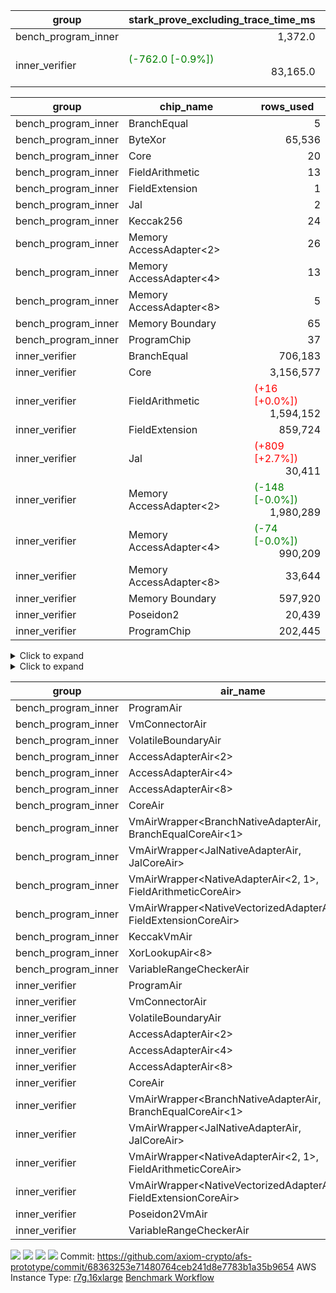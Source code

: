 | group | stark_prove_excluding_trace_time_ms | total_cells | total_cells_used | total_proof_time_ms | trace_gen_time_ms | verify_program_compile_ms |
| --- | --- | --- | --- | --- | --- | --- |
| bench_program_inner | <div style='text-align: right'>1,372.0</div>  | <div style='text-align: right'>1,915,152</div>  | <div style='text-align: right'>145,208</div>  | <div style='text-align: right'>1,391.0</div>  | <div style='text-align: right'>19.0</div>  |  |
| inner_verifier | <span style="color: green">(-762.0 [-0.9%])</span> <div style='text-align: right'>83,165.0</div>  | <div style='text-align: right'>706,805,784</div>  | <span style="color: red">(+5,980 [+0.0%])</span> <div style='text-align: right'>322,720,040</div>  | <span style="color: green">(-844.0 [-0.9%])</span> <div style='text-align: right'>95,913.0</div>  | <span style="color: green">(-82.0 [-0.6%])</span> <div style='text-align: right'>12,748.0</div>  | <span style="color: green">(-2,943.0 [-6.5%])</span> <div style='text-align: right'>42,574.0</div>  |

| group | chip_name | rows_used |
| --- | --- | --- |
| bench_program_inner | BranchEqual | <div style='text-align: right'>5</div>  |
| bench_program_inner | ByteXor | <div style='text-align: right'>65,536</div>  |
| bench_program_inner | Core | <div style='text-align: right'>20</div>  |
| bench_program_inner | FieldArithmetic | <div style='text-align: right'>13</div>  |
| bench_program_inner | FieldExtension | <div style='text-align: right'>1</div>  |
| bench_program_inner | Jal | <div style='text-align: right'>2</div>  |
| bench_program_inner | Keccak256 | <div style='text-align: right'>24</div>  |
| bench_program_inner | Memory AccessAdapter<2> | <div style='text-align: right'>26</div>  |
| bench_program_inner | Memory AccessAdapter<4> | <div style='text-align: right'>13</div>  |
| bench_program_inner | Memory AccessAdapter<8> | <div style='text-align: right'>5</div>  |
| bench_program_inner | Memory Boundary | <div style='text-align: right'>65</div>  |
| bench_program_inner | ProgramChip | <div style='text-align: right'>37</div>  |
| inner_verifier | BranchEqual | <div style='text-align: right'>706,183</div>  |
| inner_verifier | Core | <div style='text-align: right'>3,156,577</div>  |
| inner_verifier | FieldArithmetic | <span style="color: red">(+16 [+0.0%])</span> <div style='text-align: right'>1,594,152</div>  |
| inner_verifier | FieldExtension | <div style='text-align: right'>859,724</div>  |
| inner_verifier | Jal | <span style="color: red">(+809 [+2.7%])</span> <div style='text-align: right'>30,411</div>  |
| inner_verifier | Memory AccessAdapter<2> | <span style="color: green">(-148 [-0.0%])</span> <div style='text-align: right'>1,980,289</div>  |
| inner_verifier | Memory AccessAdapter<4> | <span style="color: green">(-74 [-0.0%])</span> <div style='text-align: right'>990,209</div>  |
| inner_verifier | Memory AccessAdapter<8> | <div style='text-align: right'>33,644</div>  |
| inner_verifier | Memory Boundary | <div style='text-align: right'>597,920</div>  |
| inner_verifier | Poseidon2 | <div style='text-align: right'>20,439</div>  |
| inner_verifier | ProgramChip | <div style='text-align: right'>202,445</div>  |

<details>
<summary>Click to expand</summary>

| group | dsl_ir | opcode | frequency |
| --- | --- | --- | --- |
| bench_program_inner |  | JAL | <div style='text-align: right'>1</div>  |
| bench_program_inner |  | STOREW | <div style='text-align: right'>2</div>  |
| bench_program_inner | AddE | FE4ADD | <div style='text-align: right'>1</div>  |
| bench_program_inner | AddF | ADD | <div style='text-align: right'>1</div>  |
| bench_program_inner | AddVI | ADD | <div style='text-align: right'>6</div>  |
| bench_program_inner | Alloc | ADD | <div style='text-align: right'>2</div>  |
| bench_program_inner | Alloc | LOADW | <div style='text-align: right'>2</div>  |
| bench_program_inner | Alloc | MUL | <div style='text-align: right'>2</div>  |
| bench_program_inner | For | ADD | <div style='text-align: right'>2</div>  |
| bench_program_inner | For | BNE | <div style='text-align: right'>3</div>  |
| bench_program_inner | For | JAL | <div style='text-align: right'>1</div>  |
| bench_program_inner | For | STOREW | <div style='text-align: right'>1</div>  |
| bench_program_inner | IfEqI | BNE | <div style='text-align: right'>2</div>  |
| bench_program_inner | ImmE | STOREW | <div style='text-align: right'>8</div>  |
| bench_program_inner | ImmF | STOREW | <div style='text-align: right'>2</div>  |
| bench_program_inner | ImmV | STOREW | <div style='text-align: right'>3</div>  |
| bench_program_inner | Keccak256 | KECCAK256 | <div style='text-align: right'>1</div>  |
| bench_program_inner | StoreV | STOREW2 | <div style='text-align: right'>2</div>  |
| inner_verifier |  | JAL | <div style='text-align: right'>1</div>  |
| inner_verifier |  | STOREW | <div style='text-align: right'>2</div>  |
| inner_verifier | AddE | FE4ADD | <div style='text-align: right'>228,023</div>  |
| inner_verifier | AddEFFI | LOADW | <div style='text-align: right'>132</div>  |
| inner_verifier | AddEFFI | STOREW | <div style='text-align: right'>396</div>  |
| inner_verifier | AddEFI | ADD | <div style='text-align: right'>224</div>  |
| inner_verifier | AddEI | ADD | <div style='text-align: right'>67,484</div>  |
| inner_verifier | AddFI | ADD | <span style="color: red">(+16 [+0.1%])</span> <div style='text-align: right'>13,643</div>  |
| inner_verifier | AddV | ADD | <div style='text-align: right'>6,239</div>  |
| inner_verifier | AddVI | ADD | <div style='text-align: right'>278,594</div>  |
| inner_verifier | Alloc | ADD | <div style='text-align: right'>24,510</div>  |
| inner_verifier | Alloc | LOADW | <div style='text-align: right'>24,510</div>  |
| inner_verifier | Alloc | MUL | <div style='text-align: right'>14,809</div>  |
| inner_verifier | AssertEqE | BNE | <div style='text-align: right'>140</div>  |
| inner_verifier | AssertEqEI | BNE | <div style='text-align: right'>4</div>  |
| inner_verifier | AssertEqF | BNE | <div style='text-align: right'>4,054</div>  |
| inner_verifier | AssertEqV | BNE | <div style='text-align: right'>1,204</div>  |
| inner_verifier | AssertEqVI | BNE | <div style='text-align: right'>171</div>  |
| inner_verifier | CycleTrackerEnd | CT_END | <div style='text-align: right'>107,107</div>  |
| inner_verifier | CycleTrackerStart | CT_START | <div style='text-align: right'>107,107</div>  |
| inner_verifier | DivE | BBE4DIV | <div style='text-align: right'>198,961</div>  |
| inner_verifier | DivEIN | BBE4DIV | <div style='text-align: right'>36</div>  |
| inner_verifier | DivEIN | STOREW | <div style='text-align: right'>144</div>  |
| inner_verifier | DivFIN | DIV | <div style='text-align: right'>86</div>  |
| inner_verifier | For | ADD | <div style='text-align: right'>540,643</div>  |
| inner_verifier | For | BNE | <div style='text-align: right'>560,394</div>  |
| inner_verifier | For | JAL | <div style='text-align: right'>19,751</div>  |
| inner_verifier | For | LOADW | <div style='text-align: right'>1,029</div>  |
| inner_verifier | For | STOREW | <div style='text-align: right'>18,722</div>  |
| inner_verifier | HintBitsF | HINT_BITS | <div style='text-align: right'>22</div>  |
| inner_verifier | HintInputVec | HINT_INPUT | <div style='text-align: right'>9,701</div>  |
| inner_verifier | IfEq | BNE | <div style='text-align: right'>7,587</div>  |
| inner_verifier | IfEqI | BNE | <div style='text-align: right'>124,657</div>  |
| inner_verifier | IfEqI | JAL | <span style="color: red">(+809 [+8.2%])</span> <div style='text-align: right'>10,639</div>  |
| inner_verifier | IfNe | BEQ | <div style='text-align: right'>6,893</div>  |
| inner_verifier | IfNe | JAL | <div style='text-align: right'>20</div>  |
| inner_verifier | IfNeI | BEQ | <div style='text-align: right'>1,079</div>  |
| inner_verifier | ImmE | STOREW | <div style='text-align: right'>12,508</div>  |
| inner_verifier | ImmF | STOREW | <div style='text-align: right'>15,873</div>  |
| inner_verifier | ImmV | STOREW | <div style='text-align: right'>22,303</div>  |
| inner_verifier | LoadE | LOADW | <div style='text-align: right'>42,232</div>  |
| inner_verifier | LoadE | LOADW2 | <div style='text-align: right'>818,552</div>  |
| inner_verifier | LoadF | LOADW | <div style='text-align: right'>11,473</div>  |
| inner_verifier | LoadF | LOADW2 | <div style='text-align: right'>305,859</div>  |
| inner_verifier | LoadV | LOADW | <div style='text-align: right'>11,843</div>  |
| inner_verifier | LoadV | LOADW2 | <div style='text-align: right'>70,929</div>  |
| inner_verifier | MulE | BBE4MUL | <div style='text-align: right'>416,127</div>  |
| inner_verifier | MulEF | MUL | <div style='text-align: right'>1,716</div>  |
| inner_verifier | MulEFI | MUL | <div style='text-align: right'>1,424</div>  |
| inner_verifier | MulEI | BBE4MUL | <div style='text-align: right'>2,720</div>  |
| inner_verifier | MulEI | STOREW | <div style='text-align: right'>10,880</div>  |
| inner_verifier | MulF | MUL | <div style='text-align: right'>24,377</div>  |
| inner_verifier | MulFI | MUL | <div style='text-align: right'>14</div>  |
| inner_verifier | MulV | MUL | <div style='text-align: right'>682</div>  |
| inner_verifier | MulVI | MUL | <div style='text-align: right'>8,441</div>  |
| inner_verifier | NegE | MUL | <div style='text-align: right'>204</div>  |
| inner_verifier | Poseidon2CompressBabyBear | COMP_POS2 | <div style='text-align: right'>7,287</div>  |
| inner_verifier | Poseidon2PermuteBabyBear | PERM_POS2 | <div style='text-align: right'>13,152</div>  |
| inner_verifier | StoreE | STOREW | <div style='text-align: right'>11,268</div>  |
| inner_verifier | StoreE | STOREW2 | <div style='text-align: right'>12,500</div>  |
| inner_verifier | StoreF | STOREW | <div style='text-align: right'>13,388</div>  |
| inner_verifier | StoreF | STOREW2 | <div style='text-align: right'>103,958</div>  |
| inner_verifier | StoreHintWord | ADD | <div style='text-align: right'>195,323</div>  |
| inner_verifier | StoreHintWord | SHINTW | <div style='text-align: right'>205,706</div>  |
| inner_verifier | StoreV | STOREW | <div style='text-align: right'>1,424</div>  |
| inner_verifier | StoreV | STOREW2 | <div style='text-align: right'>25,463</div>  |
| inner_verifier | SubE | FE4SUB | <div style='text-align: right'>13,857</div>  |
| inner_verifier | SubEF | LOADW | <div style='text-align: right'>1,191,546</div>  |
| inner_verifier | SubEF | SUB | <div style='text-align: right'>397,182</div>  |
| inner_verifier | SubEFI | ADD | <div style='text-align: right'>1,256</div>  |
| inner_verifier | SubEI | ADD | <div style='text-align: right'>288</div>  |
| inner_verifier | SubV | SUB | <div style='text-align: right'>15,386</div>  |
| inner_verifier | SubVI | SUB | <div style='text-align: right'>1,270</div>  |
| inner_verifier | SubVIN | SUB | <div style='text-align: right'>357</div>  |

</details>

<details>
<summary>Click to expand</summary>

| group | air_name | dsl_ir | opcode | cells_used |
| --- | --- | --- | --- | --- |
| bench_program_inner | <JalNativeAdapterAir,JalCoreAir> |  | JAL | <div style='text-align: right'>10</div>  |
| bench_program_inner | Boundary |  | JAL | <div style='text-align: right'>11</div>  |
| bench_program_inner | Boundary |  | STOREW | <div style='text-align: right'>22</div>  |
| bench_program_inner | CoreAir |  | STOREW | <div style='text-align: right'>110</div>  |
| bench_program_inner | <NativeVectorizedAdapterAir<4>,FieldExtensionCoreAir> | AddE | FE4ADD | <div style='text-align: right'>40</div>  |
| bench_program_inner | AccessAdapter<2> | AddE | FE4ADD | <div style='text-align: right'>66</div>  |
| bench_program_inner | AccessAdapter<4> | AddE | FE4ADD | <div style='text-align: right'>39</div>  |
| bench_program_inner | Boundary | AddE | FE4ADD | <div style='text-align: right'>44</div>  |
| bench_program_inner | <NativeAdapterAir<2, 1>,FieldArithmeticCoreAir> | AddF | ADD | <div style='text-align: right'>30</div>  |
| bench_program_inner | Boundary | AddF | ADD | <div style='text-align: right'>11</div>  |
| bench_program_inner | <NativeAdapterAir<2, 1>,FieldArithmeticCoreAir> | AddVI | ADD | <div style='text-align: right'>180</div>  |
| bench_program_inner | Boundary | AddVI | ADD | <div style='text-align: right'>22</div>  |
| bench_program_inner | <NativeAdapterAir<2, 1>,FieldArithmeticCoreAir> | Alloc | ADD | <div style='text-align: right'>60</div>  |
| bench_program_inner | Boundary | Alloc | LOADW | <div style='text-align: right'>22</div>  |
| bench_program_inner | CoreAir | Alloc | LOADW | <div style='text-align: right'>110</div>  |
| bench_program_inner | <NativeAdapterAir<2, 1>,FieldArithmeticCoreAir> | Alloc | MUL | <div style='text-align: right'>60</div>  |
| bench_program_inner | <NativeAdapterAir<2, 1>,FieldArithmeticCoreAir> | For | ADD | <div style='text-align: right'>60</div>  |
| bench_program_inner | <BranchNativeAdapterAir,BranchEqualCoreAir<1>> | For | BNE | <div style='text-align: right'>69</div>  |
| bench_program_inner | <JalNativeAdapterAir,JalCoreAir> | For | JAL | <div style='text-align: right'>10</div>  |
| bench_program_inner | Boundary | For | STOREW | <div style='text-align: right'>11</div>  |
| bench_program_inner | CoreAir | For | STOREW | <div style='text-align: right'>55</div>  |
| bench_program_inner | <BranchNativeAdapterAir,BranchEqualCoreAir<1>> | IfEqI | BNE | <div style='text-align: right'>46</div>  |
| bench_program_inner | Boundary | ImmE | STOREW | <div style='text-align: right'>88</div>  |
| bench_program_inner | CoreAir | ImmE | STOREW | <div style='text-align: right'>440</div>  |
| bench_program_inner | Boundary | ImmF | STOREW | <div style='text-align: right'>22</div>  |
| bench_program_inner | CoreAir | ImmF | STOREW | <div style='text-align: right'>110</div>  |
| bench_program_inner | Boundary | ImmV | STOREW | <div style='text-align: right'>22</div>  |
| bench_program_inner | CoreAir | ImmV | STOREW | <div style='text-align: right'>165</div>  |
| bench_program_inner | AccessAdapter<2> | Keccak256 | KECCAK256 | <div style='text-align: right'>220</div>  |
| bench_program_inner | AccessAdapter<4> | Keccak256 | KECCAK256 | <div style='text-align: right'>130</div>  |
| bench_program_inner | AccessAdapter<8> | Keccak256 | KECCAK256 | <div style='text-align: right'>85</div>  |
| bench_program_inner | Boundary | Keccak256 | KECCAK256 | <div style='text-align: right'>418</div>  |
| bench_program_inner | KeccakVmAir | Keccak256 | KECCAK256 | <div style='text-align: right'>76,752</div>  |
| bench_program_inner | Boundary | StoreV | STOREW2 | <div style='text-align: right'>22</div>  |
| bench_program_inner | CoreAir | StoreV | STOREW2 | <div style='text-align: right'>110</div>  |
| inner_verifier | <JalNativeAdapterAir,JalCoreAir> |  | JAL | <div style='text-align: right'>10</div>  |
| inner_verifier | Boundary |  | JAL | <div style='text-align: right'>11</div>  |
| inner_verifier | Boundary |  | STOREW | <div style='text-align: right'>22</div>  |
| inner_verifier | CoreAir |  | STOREW | <div style='text-align: right'>110</div>  |
| inner_verifier | <NativeVectorizedAdapterAir<4>,FieldExtensionCoreAir> | AddE | FE4ADD | <div style='text-align: right'>9,120,920</div>  |
| inner_verifier | AccessAdapter<2> | AddE | FE4ADD | <span style="color: green">(-1,408 [-0.1%])</span> <div style='text-align: right'>1,110,318</div>  |
| inner_verifier | AccessAdapter<4> | AddE | FE4ADD | <span style="color: green">(-832 [-0.1%])</span> <div style='text-align: right'>656,097</div>  |
| inner_verifier | Boundary | AddE | FE4ADD | <span style="color: green">(-1,760 [-0.1%])</span> <div style='text-align: right'>1,197,152</div>  |
| inner_verifier | AccessAdapter<2> | AddEFFI | LOADW | <div style='text-align: right'>946</div>  |
| inner_verifier | AccessAdapter<4> | AddEFFI | LOADW | <div style='text-align: right'>1,118</div>  |
| inner_verifier | Boundary | AddEFFI | LOADW | <span style="color: red">(+22 [+9.1%])</span> <div style='text-align: right'>264</div>  |
| inner_verifier | CoreAir | AddEFFI | LOADW | <div style='text-align: right'>7,260</div>  |
| inner_verifier | AccessAdapter<2> | AddEFFI | STOREW | <div style='text-align: right'>946</div>  |
| inner_verifier | Boundary | AddEFFI | STOREW | <span style="color: red">(+66 [+9.1%])</span> <div style='text-align: right'>792</div>  |
| inner_verifier | CoreAir | AddEFFI | STOREW | <div style='text-align: right'>21,780</div>  |
| inner_verifier | <NativeAdapterAir<2, 1>,FieldArithmeticCoreAir> | AddEFI | ADD | <div style='text-align: right'>6,720</div>  |
| inner_verifier | AccessAdapter<2> | AddEFI | ADD | <span style="color: green">(-22 [-2.4%])</span> <div style='text-align: right'>880</div>  |
| inner_verifier | AccessAdapter<4> | AddEFI | ADD | <span style="color: green">(-13 [-2.4%])</span> <div style='text-align: right'>520</div>  |
| inner_verifier | Boundary | AddEFI | ADD | <div style='text-align: right'>1,232</div>  |
| inner_verifier | <NativeAdapterAir<2, 1>,FieldArithmeticCoreAir> | AddEI | ADD | <div style='text-align: right'>2,024,520</div>  |
| inner_verifier | AccessAdapter<2> | AddEI | ADD | <span style="color: red">(+528 [+0.1%])</span> <div style='text-align: right'>379,258</div>  |
| inner_verifier | AccessAdapter<4> | AddEI | ADD | <span style="color: red">(+312 [+0.1%])</span> <div style='text-align: right'>224,107</div>  |
| inner_verifier | Boundary | AddEI | ADD | <span style="color: red">(+836 [+0.1%])</span> <div style='text-align: right'>655,160</div>  |
| inner_verifier | <NativeAdapterAir<2, 1>,FieldArithmeticCoreAir> | AddFI | ADD | <span style="color: red">(+480 [+0.1%])</span> <div style='text-align: right'>409,290</div>  |
| inner_verifier | Boundary | AddFI | ADD | <div style='text-align: right'>264</div>  |
| inner_verifier | <NativeAdapterAir<2, 1>,FieldArithmeticCoreAir> | AddV | ADD | <div style='text-align: right'>187,170</div>  |
| inner_verifier | Boundary | AddV | ADD | <div style='text-align: right'>22</div>  |
| inner_verifier | <NativeAdapterAir<2, 1>,FieldArithmeticCoreAir> | AddVI | ADD | <div style='text-align: right'>8,357,820</div>  |
| inner_verifier | Boundary | AddVI | ADD | <span style="color: red">(+33 [+0.4%])</span> <div style='text-align: right'>8,668</div>  |
| inner_verifier | <NativeAdapterAir<2, 1>,FieldArithmeticCoreAir> | Alloc | ADD | <div style='text-align: right'>735,300</div>  |
| inner_verifier | Boundary | Alloc | LOADW | <span style="color: green">(-11 [-1.1%])</span> <div style='text-align: right'>946</div>  |
| inner_verifier | CoreAir | Alloc | LOADW | <div style='text-align: right'>1,348,050</div>  |
| inner_verifier | <NativeAdapterAir<2, 1>,FieldArithmeticCoreAir> | Alloc | MUL | <div style='text-align: right'>444,270</div>  |
| inner_verifier | AccessAdapter<2> | Alloc | MUL | <div style='text-align: right'>22</div>  |
| inner_verifier | AccessAdapter<4> | Alloc | MUL | <div style='text-align: right'>26</div>  |
| inner_verifier | <BranchNativeAdapterAir,BranchEqualCoreAir<1>> | AssertEqE | BNE | <div style='text-align: right'>3,220</div>  |
| inner_verifier | AccessAdapter<2> | AssertEqE | BNE | <div style='text-align: right'>770</div>  |
| inner_verifier | AccessAdapter<4> | AssertEqE | BNE | <div style='text-align: right'>455</div>  |
| inner_verifier | <BranchNativeAdapterAir,BranchEqualCoreAir<1>> | AssertEqEI | BNE | <div style='text-align: right'>92</div>  |
| inner_verifier | AccessAdapter<2> | AssertEqEI | BNE | <div style='text-align: right'>22</div>  |
| inner_verifier | AccessAdapter<4> | AssertEqEI | BNE | <div style='text-align: right'>13</div>  |
| inner_verifier | <BranchNativeAdapterAir,BranchEqualCoreAir<1>> | AssertEqF | BNE | <div style='text-align: right'>93,242</div>  |
| inner_verifier | <BranchNativeAdapterAir,BranchEqualCoreAir<1>> | AssertEqV | BNE | <div style='text-align: right'>27,692</div>  |
| inner_verifier | <BranchNativeAdapterAir,BranchEqualCoreAir<1>> | AssertEqVI | BNE | <div style='text-align: right'>3,933</div>  |
| inner_verifier | CoreAir | CycleTrackerEnd | CT_END | <div style='text-align: right'>5,890,885</div>  |
| inner_verifier | CoreAir | CycleTrackerStart | CT_START | <div style='text-align: right'>5,890,885</div>  |
| inner_verifier | <NativeVectorizedAdapterAir<4>,FieldExtensionCoreAir> | DivE | BBE4DIV | <div style='text-align: right'>7,958,440</div>  |
| inner_verifier | AccessAdapter<2> | DivE | BBE4DIV | <div style='text-align: right'>8,738,290</div>  |
| inner_verifier | AccessAdapter<4> | DivE | BBE4DIV | <div style='text-align: right'>5,163,535</div>  |
| inner_verifier | <NativeVectorizedAdapterAir<4>,FieldExtensionCoreAir> | DivEIN | BBE4DIV | <div style='text-align: right'>1,440</div>  |
| inner_verifier | AccessAdapter<2> | DivEIN | BBE4DIV | <div style='text-align: right'>1,540</div>  |
| inner_verifier | AccessAdapter<4> | DivEIN | BBE4DIV | <div style='text-align: right'>910</div>  |
| inner_verifier | Boundary | DivEIN | BBE4DIV | <span style="color: red">(+132 [+50.0%])</span> <div style='text-align: right'>396</div>  |
| inner_verifier | AccessAdapter<2> | DivEIN | STOREW | <div style='text-align: right'>517</div>  |
| inner_verifier | AccessAdapter<4> | DivEIN | STOREW | <div style='text-align: right'>143</div>  |
| inner_verifier | CoreAir | DivEIN | STOREW | <div style='text-align: right'>7,920</div>  |
| inner_verifier | <NativeAdapterAir<2, 1>,FieldArithmeticCoreAir> | DivFIN | DIV | <div style='text-align: right'>2,580</div>  |
| inner_verifier | <NativeAdapterAir<2, 1>,FieldArithmeticCoreAir> | For | ADD | <div style='text-align: right'>16,219,290</div>  |
| inner_verifier | <BranchNativeAdapterAir,BranchEqualCoreAir<1>> | For | BNE | <div style='text-align: right'>12,889,062</div>  |
| inner_verifier | <JalNativeAdapterAir,JalCoreAir> | For | JAL | <div style='text-align: right'>197,510</div>  |
| inner_verifier | AccessAdapter<2> | For | JAL | <div style='text-align: right'>473</div>  |
| inner_verifier | AccessAdapter<4> | For | JAL | <div style='text-align: right'>559</div>  |
| inner_verifier | Boundary | For | LOADW | <div style='text-align: right'>231</div>  |
| inner_verifier | CoreAir | For | LOADW | <div style='text-align: right'>56,595</div>  |
| inner_verifier | Boundary | For | STOREW | <span style="color: green">(-22 [-3.9%])</span> <div style='text-align: right'>539</div>  |
| inner_verifier | CoreAir | For | STOREW | <div style='text-align: right'>1,029,710</div>  |
| inner_verifier | CoreAir | HintBitsF | HINT_BITS | <div style='text-align: right'>1,210</div>  |
| inner_verifier | CoreAir | HintInputVec | HINT_INPUT | <div style='text-align: right'>533,555</div>  |
| inner_verifier | <BranchNativeAdapterAir,BranchEqualCoreAir<1>> | IfEq | BNE | <div style='text-align: right'>174,501</div>  |
| inner_verifier | <BranchNativeAdapterAir,BranchEqualCoreAir<1>> | IfEqI | BNE | <div style='text-align: right'>2,867,111</div>  |
| inner_verifier | <JalNativeAdapterAir,JalCoreAir> | IfEqI | JAL | <span style="color: red">(+8,090 [+8.2%])</span> <div style='text-align: right'>106,390</div>  |
| inner_verifier | <BranchNativeAdapterAir,BranchEqualCoreAir<1>> | IfNe | BEQ | <div style='text-align: right'>158,539</div>  |
| inner_verifier | <JalNativeAdapterAir,JalCoreAir> | IfNe | JAL | <div style='text-align: right'>200</div>  |
| inner_verifier | <BranchNativeAdapterAir,BranchEqualCoreAir<1>> | IfNeI | BEQ | <div style='text-align: right'>24,817</div>  |
| inner_verifier | AccessAdapter<2> | ImmE | STOREW | <span style="color: green">(-110 [-2.7%])</span> <div style='text-align: right'>4,004</div>  |
| inner_verifier | AccessAdapter<4> | ImmE | STOREW | <span style="color: green">(-65 [-2.7%])</span> <div style='text-align: right'>2,366</div>  |
| inner_verifier | Boundary | ImmE | STOREW | <span style="color: red">(+132 [+0.1%])</span> <div style='text-align: right'>124,300</div>  |
| inner_verifier | CoreAir | ImmE | STOREW | <div style='text-align: right'>687,940</div>  |
| inner_verifier | Boundary | ImmF | STOREW | <div style='text-align: right'>1,353</div>  |
| inner_verifier | CoreAir | ImmF | STOREW | <div style='text-align: right'>873,015</div>  |
| inner_verifier | Boundary | ImmV | STOREW | <span style="color: green">(-22 [-0.3%])</span> <div style='text-align: right'>8,701</div>  |
| inner_verifier | CoreAir | ImmV | STOREW | <div style='text-align: right'>1,226,665</div>  |
| inner_verifier | AccessAdapter<2> | LoadE | LOADW | <span style="color: red">(+308 [+0.5%])</span> <div style='text-align: right'>61,842</div>  |
| inner_verifier | AccessAdapter<4> | LoadE | LOADW | <span style="color: red">(+182 [+0.5%])</span> <div style='text-align: right'>36,543</div>  |
| inner_verifier | Boundary | LoadE | LOADW | <span style="color: red">(+352 [+0.1%])</span> <div style='text-align: right'>300,256</div>  |
| inner_verifier | CoreAir | LoadE | LOADW | <div style='text-align: right'>2,322,760</div>  |
| inner_verifier | AccessAdapter<2> | LoadE | LOADW2 | <div style='text-align: right'>24,090</div>  |
| inner_verifier | AccessAdapter<4> | LoadE | LOADW2 | <div style='text-align: right'>14,235</div>  |
| inner_verifier | Boundary | LoadE | LOADW2 | <div style='text-align: right'>44</div>  |
| inner_verifier | CoreAir | LoadE | LOADW2 | <div style='text-align: right'>45,020,360</div>  |
| inner_verifier | AccessAdapter<2> | LoadF | LOADW | <div style='text-align: right'>22,176</div>  |
| inner_verifier | AccessAdapter<4> | LoadF | LOADW | <div style='text-align: right'>13,104</div>  |
| inner_verifier | AccessAdapter<8> | LoadF | LOADW | <div style='text-align: right'>8,568</div>  |
| inner_verifier | Boundary | LoadF | LOADW | <div style='text-align: right'>286</div>  |
| inner_verifier | CoreAir | LoadF | LOADW | <div style='text-align: right'>631,015</div>  |
| inner_verifier | AccessAdapter<2> | LoadF | LOADW2 | <div style='text-align: right'>605</div>  |
| inner_verifier | AccessAdapter<4> | LoadF | LOADW2 | <div style='text-align: right'>364</div>  |
| inner_verifier | AccessAdapter<8> | LoadF | LOADW2 | <div style='text-align: right'>391</div>  |
| inner_verifier | Boundary | LoadF | LOADW2 | <div style='text-align: right'>297</div>  |
| inner_verifier | CoreAir | LoadF | LOADW2 | <div style='text-align: right'>16,822,245</div>  |
| inner_verifier | Boundary | LoadV | LOADW | <span style="color: red">(+22 [+0.3%])</span> <div style='text-align: right'>7,975</div>  |
| inner_verifier | CoreAir | LoadV | LOADW | <div style='text-align: right'>651,365</div>  |
| inner_verifier | Boundary | LoadV | LOADW2 | <div style='text-align: right'>935</div>  |
| inner_verifier | CoreAir | LoadV | LOADW2 | <div style='text-align: right'>3,901,095</div>  |
| inner_verifier | <NativeVectorizedAdapterAir<4>,FieldExtensionCoreAir> | MulE | BBE4MUL | <div style='text-align: right'>16,645,080</div>  |
| inner_verifier | AccessAdapter<2> | MulE | BBE4MUL | <div style='text-align: right'>498,498</div>  |
| inner_verifier | AccessAdapter<4> | MulE | BBE4MUL | <div style='text-align: right'>294,567</div>  |
| inner_verifier | Boundary | MulE | BBE4MUL | <span style="color: red">(+1,100 [+0.2%])</span> <div style='text-align: right'>702,548</div>  |
| inner_verifier | <NativeAdapterAir<2, 1>,FieldArithmeticCoreAir> | MulEF | MUL | <div style='text-align: right'>51,480</div>  |
| inner_verifier | AccessAdapter<2> | MulEF | MUL | <div style='text-align: right'>8,448</div>  |
| inner_verifier | AccessAdapter<4> | MulEF | MUL | <div style='text-align: right'>4,992</div>  |
| inner_verifier | Boundary | MulEF | MUL | <span style="color: red">(+176 [+33.3%])</span> <div style='text-align: right'>704</div>  |
| inner_verifier | <NativeAdapterAir<2, 1>,FieldArithmeticCoreAir> | MulEFI | MUL | <div style='text-align: right'>42,720</div>  |
| inner_verifier | AccessAdapter<2> | MulEFI | MUL | <div style='text-align: right'>1,892</div>  |
| inner_verifier | AccessAdapter<4> | MulEFI | MUL | <div style='text-align: right'>1,118</div>  |
| inner_verifier | Boundary | MulEFI | MUL | <div style='text-align: right'>13,816</div>  |
| inner_verifier | <NativeVectorizedAdapterAir<4>,FieldExtensionCoreAir> | MulEI | BBE4MUL | <div style='text-align: right'>108,800</div>  |
| inner_verifier | AccessAdapter<2> | MulEI | BBE4MUL | <span style="color: green">(-990 [-0.6%])</span> <div style='text-align: right'>162,866</div>  |
| inner_verifier | AccessAdapter<4> | MulEI | BBE4MUL | <span style="color: green">(-585 [-0.6%])</span> <div style='text-align: right'>96,239</div>  |
| inner_verifier | Boundary | MulEI | BBE4MUL | <span style="color: green">(-1,452 [-1.6%])</span> <div style='text-align: right'>87,296</div>  |
| inner_verifier | AccessAdapter<2> | MulEI | STOREW | <div style='text-align: right'>59,598</div>  |
| inner_verifier | AccessAdapter<4> | MulEI | STOREW | <div style='text-align: right'>35,087</div>  |
| inner_verifier | Boundary | MulEI | STOREW | <div style='text-align: right'>33</div>  |
| inner_verifier | CoreAir | MulEI | STOREW | <div style='text-align: right'>598,400</div>  |
| inner_verifier | <NativeAdapterAir<2, 1>,FieldArithmeticCoreAir> | MulF | MUL | <div style='text-align: right'>731,310</div>  |
| inner_verifier | Boundary | MulF | MUL | <div style='text-align: right'>11</div>  |
| inner_verifier | <NativeAdapterAir<2, 1>,FieldArithmeticCoreAir> | MulFI | MUL | <div style='text-align: right'>420</div>  |
| inner_verifier | Boundary | MulFI | MUL | <div style='text-align: right'>11</div>  |
| inner_verifier | <NativeAdapterAir<2, 1>,FieldArithmeticCoreAir> | MulV | MUL | <div style='text-align: right'>20,460</div>  |
| inner_verifier | Boundary | MulV | MUL | <div style='text-align: right'>7,469</div>  |
| inner_verifier | <NativeAdapterAir<2, 1>,FieldArithmeticCoreAir> | MulVI | MUL | <div style='text-align: right'>253,230</div>  |
| inner_verifier | Boundary | MulVI | MUL | <div style='text-align: right'>77</div>  |
| inner_verifier | <NativeAdapterAir<2, 1>,FieldArithmeticCoreAir> | NegE | MUL | <div style='text-align: right'>6,120</div>  |
| inner_verifier | AccessAdapter<2> | NegE | MUL | <div style='text-align: right'>1,342</div>  |
| inner_verifier | AccessAdapter<4> | NegE | MUL | <div style='text-align: right'>793</div>  |
| inner_verifier | Boundary | NegE | MUL | <span style="color: red">(+44 [+3.2%])</span> <div style='text-align: right'>1,408</div>  |
| inner_verifier | AccessAdapter<2> | Poseidon2CompressBabyBear | COMP_POS2 | <div style='text-align: right'>298,452</div>  |
| inner_verifier | AccessAdapter<4> | Poseidon2CompressBabyBear | COMP_POS2 | <div style='text-align: right'>176,358</div>  |
| inner_verifier | AccessAdapter<8> | Poseidon2CompressBabyBear | COMP_POS2 | <div style='text-align: right'>115,311</div>  |
| inner_verifier | Poseidon2VmAir<BabyBear> | Poseidon2CompressBabyBear | COMP_POS2 | <div style='text-align: right'>3,045,966</div>  |
| inner_verifier | AccessAdapter<2> | Poseidon2PermuteBabyBear | PERM_POS2 | <div style='text-align: right'>618,926</div>  |
| inner_verifier | AccessAdapter<4> | Poseidon2PermuteBabyBear | PERM_POS2 | <div style='text-align: right'>366,145</div>  |
| inner_verifier | AccessAdapter<8> | Poseidon2PermuteBabyBear | PERM_POS2 | <div style='text-align: right'>241,179</div>  |
| inner_verifier | Poseidon2VmAir<BabyBear> | Poseidon2PermuteBabyBear | PERM_POS2 | <div style='text-align: right'>5,497,536</div>  |
| inner_verifier | AccessAdapter<2> | StoreE | STOREW | <div style='text-align: right'>7,898</div>  |
| inner_verifier | AccessAdapter<4> | StoreE | STOREW | <div style='text-align: right'>4,667</div>  |
| inner_verifier | Boundary | StoreE | STOREW | <div style='text-align: right'>123,948</div>  |
| inner_verifier | CoreAir | StoreE | STOREW | <div style='text-align: right'>619,740</div>  |
| inner_verifier | AccessAdapter<2> | StoreE | STOREW2 | <div style='text-align: right'>52,668</div>  |
| inner_verifier | AccessAdapter<4> | StoreE | STOREW2 | <div style='text-align: right'>31,122</div>  |
| inner_verifier | Boundary | StoreE | STOREW2 | <div style='text-align: right'>16,456</div>  |
| inner_verifier | CoreAir | StoreE | STOREW2 | <div style='text-align: right'>687,500</div>  |
| inner_verifier | Boundary | StoreF | STOREW | <div style='text-align: right'>147,268</div>  |
| inner_verifier | CoreAir | StoreF | STOREW | <div style='text-align: right'>736,340</div>  |
| inner_verifier | AccessAdapter<2> | StoreF | STOREW2 | <div style='text-align: right'>529,562</div>  |
| inner_verifier | AccessAdapter<4> | StoreF | STOREW2 | <div style='text-align: right'>313,339</div>  |
| inner_verifier | AccessAdapter<8> | StoreF | STOREW2 | <div style='text-align: right'>206,499</div>  |
| inner_verifier | Boundary | StoreF | STOREW2 | <div style='text-align: right'>34,276</div>  |
| inner_verifier | CoreAir | StoreF | STOREW2 | <div style='text-align: right'>5,717,690</div>  |
| inner_verifier | <NativeAdapterAir<2, 1>,FieldArithmeticCoreAir> | StoreHintWord | ADD | <div style='text-align: right'>5,859,690</div>  |
| inner_verifier | Boundary | StoreHintWord | SHINTW | <div style='text-align: right'>2,262,766</div>  |
| inner_verifier | CoreAir | StoreHintWord | SHINTW | <div style='text-align: right'>11,313,830</div>  |
| inner_verifier | Boundary | StoreV | STOREW | <div style='text-align: right'>15,664</div>  |
| inner_verifier | CoreAir | StoreV | STOREW | <div style='text-align: right'>78,320</div>  |
| inner_verifier | Boundary | StoreV | STOREW2 | <div style='text-align: right'>277,618</div>  |
| inner_verifier | CoreAir | StoreV | STOREW2 | <div style='text-align: right'>1,400,465</div>  |
| inner_verifier | <NativeVectorizedAdapterAir<4>,FieldExtensionCoreAir> | SubE | FE4SUB | <div style='text-align: right'>554,280</div>  |
| inner_verifier | AccessAdapter<2> | SubE | FE4SUB | <span style="color: red">(+88 [+0.0%])</span> <div style='text-align: right'>455,598</div>  |
| inner_verifier | AccessAdapter<4> | SubE | FE4SUB | <span style="color: red">(+52 [+0.0%])</span> <div style='text-align: right'>269,217</div>  |
| inner_verifier | Boundary | SubE | FE4SUB | <span style="color: red">(+176 [+0.0%])</span> <div style='text-align: right'>554,620</div>  |
| inner_verifier | AccessAdapter<2> | SubEF | LOADW | <div style='text-align: right'>4,369,002</div>  |
| inner_verifier | CoreAir | SubEF | LOADW | <div style='text-align: right'>65,535,030</div>  |
| inner_verifier | <NativeAdapterAir<2, 1>,FieldArithmeticCoreAir> | SubEF | SUB | <div style='text-align: right'>11,915,460</div>  |
| inner_verifier | AccessAdapter<2> | SubEF | SUB | <div style='text-align: right'>4,369,002</div>  |
| inner_verifier | AccessAdapter<4> | SubEF | SUB | <div style='text-align: right'>5,163,366</div>  |
| inner_verifier | <NativeAdapterAir<2, 1>,FieldArithmeticCoreAir> | SubEFI | ADD | <div style='text-align: right'>37,680</div>  |
| inner_verifier | AccessAdapter<2> | SubEFI | ADD | <span style="color: green">(-22 [-4.3%])</span> <div style='text-align: right'>484</div>  |
| inner_verifier | AccessAdapter<4> | SubEFI | ADD | <span style="color: green">(-13 [-4.3%])</span> <div style='text-align: right'>286</div>  |
| inner_verifier | Boundary | SubEFI | ADD | <div style='text-align: right'>12,804</div>  |
| inner_verifier | <NativeAdapterAir<2, 1>,FieldArithmeticCoreAir> | SubEI | ADD | <div style='text-align: right'>8,640</div>  |
| inner_verifier | AccessAdapter<2> | SubEI | ADD | <div style='text-align: right'>2,244</div>  |
| inner_verifier | AccessAdapter<4> | SubEI | ADD | <div style='text-align: right'>1,326</div>  |
| inner_verifier | Boundary | SubEI | ADD | <span style="color: red">(+176 [+33.3%])</span> <div style='text-align: right'>704</div>  |
| inner_verifier | <NativeAdapterAir<2, 1>,FieldArithmeticCoreAir> | SubV | SUB | <div style='text-align: right'>461,580</div>  |
| inner_verifier | Boundary | SubV | SUB | <div style='text-align: right'>44</div>  |
| inner_verifier | <NativeAdapterAir<2, 1>,FieldArithmeticCoreAir> | SubVI | SUB | <div style='text-align: right'>38,100</div>  |
| inner_verifier | Boundary | SubVI | SUB | <div style='text-align: right'>7,733</div>  |
| inner_verifier | <NativeAdapterAir<2, 1>,FieldArithmeticCoreAir> | SubVIN | SUB | <div style='text-align: right'>10,710</div>  |

</details>

| group | air_name | cells | constraints | interactions | main_cols | perm_cols | prep_cols | quotient_deg | rows |
| --- | --- | --- | --- | --- | --- | --- | --- | --- | --- |
| bench_program_inner | ProgramAir | <div style='text-align: right'>1,152</div>  | <div style='text-align: right'>4</div>  | <div style='text-align: right'>1</div>  | <div style='text-align: right'>10</div>  | <div style='text-align: right'>8</div>  |  | <div style='text-align: right'>1</div>  | <div style='text-align: right'>64</div>  |
| bench_program_inner | VmConnectorAir | <div style='text-align: right'>32</div>  | <div style='text-align: right'>8</div>  | <div style='text-align: right'>3</div>  | <div style='text-align: right'>4</div>  | <div style='text-align: right'>12</div>  | <div style='text-align: right'>1</div>  | <div style='text-align: right'>2</div>  | <div style='text-align: right'>2</div>  |
| bench_program_inner | VolatileBoundaryAir | <div style='text-align: right'>2,944</div>  | <div style='text-align: right'>17</div>  | <div style='text-align: right'>4</div>  | <div style='text-align: right'>11</div>  | <div style='text-align: right'>12</div>  |  | <div style='text-align: right'>2</div>  | <div style='text-align: right'>128</div>  |
| bench_program_inner | AccessAdapterAir<2> | <div style='text-align: right'>2,240</div>  | <div style='text-align: right'>14</div>  | <div style='text-align: right'>5</div>  | <div style='text-align: right'>11</div>  | <div style='text-align: right'>24</div>  |  | <div style='text-align: right'>2</div>  | <div style='text-align: right'>64</div>  |
| bench_program_inner | AccessAdapterAir<4> | <div style='text-align: right'>1,184</div>  | <div style='text-align: right'>14</div>  | <div style='text-align: right'>5</div>  | <div style='text-align: right'>13</div>  | <div style='text-align: right'>24</div>  |  | <div style='text-align: right'>2</div>  | <div style='text-align: right'>32</div>  |
| bench_program_inner | AccessAdapterAir<8> | <div style='text-align: right'>656</div>  | <div style='text-align: right'>14</div>  | <div style='text-align: right'>5</div>  | <div style='text-align: right'>17</div>  | <div style='text-align: right'>24</div>  |  | <div style='text-align: right'>2</div>  | <div style='text-align: right'>16</div>  |
| bench_program_inner | CoreAir | <div style='text-align: right'>3,168</div>  | <div style='text-align: right'>83</div>  | <div style='text-align: right'>19</div>  | <div style='text-align: right'>55</div>  | <div style='text-align: right'>44</div>  |  | <div style='text-align: right'>2</div>  | <div style='text-align: right'>32</div>  |
| bench_program_inner | VmAirWrapper<BranchNativeAdapterAir, BranchEqualCoreAir<1> | <div style='text-align: right'>568</div>  | <div style='text-align: right'>28</div>  | <div style='text-align: right'>11</div>  | <div style='text-align: right'>23</div>  | <div style='text-align: right'>48</div>  |  | <div style='text-align: right'>2</div>  | <div style='text-align: right'>8</div>  |
| bench_program_inner | VmAirWrapper<JalNativeAdapterAir, JalCoreAir> | <div style='text-align: right'>60</div>  | <div style='text-align: right'>8</div>  | <div style='text-align: right'>7</div>  | <div style='text-align: right'>10</div>  | <div style='text-align: right'>20</div>  |  | <div style='text-align: right'>2</div>  | <div style='text-align: right'>2</div>  |
| bench_program_inner | VmAirWrapper<NativeAdapterAir<2, 1>, FieldArithmeticCoreAir> | <div style='text-align: right'>1,056</div>  | <div style='text-align: right'>27</div>  | <div style='text-align: right'>15</div>  | <div style='text-align: right'>30</div>  | <div style='text-align: right'>36</div>  |  | <div style='text-align: right'>2</div>  | <div style='text-align: right'>16</div>  |
| bench_program_inner | VmAirWrapper<NativeVectorizedAdapterAir<4>, FieldExtensionCoreAir> | <div style='text-align: right'>76</div>  | <div style='text-align: right'>27</div>  | <div style='text-align: right'>15</div>  | <div style='text-align: right'>40</div>  | <div style='text-align: right'>36</div>  |  | <div style='text-align: right'>2</div>  | <div style='text-align: right'>1</div>  |
| bench_program_inner | KeccakVmAir | <div style='text-align: right'>132,544</div>  | <div style='text-align: right'>2,251</div>  | <div style='text-align: right'>235</div>  | <div style='text-align: right'>3,198</div>  | <div style='text-align: right'>944</div>  |  | <div style='text-align: right'>2</div>  | <div style='text-align: right'>32</div>  |
| bench_program_inner | XorLookupAir<8> | <div style='text-align: right'>589,824</div>  | <div style='text-align: right'>4</div>  | <div style='text-align: right'>1</div>  | <div style='text-align: right'>1</div>  | <div style='text-align: right'>8</div>  | <div style='text-align: right'>3</div>  | <div style='text-align: right'>1</div>  | <div style='text-align: right'>65,536</div>  |
| bench_program_inner | VariableRangeCheckerAir | <div style='text-align: right'>1,179,648</div>  | <div style='text-align: right'>4</div>  | <div style='text-align: right'>1</div>  | <div style='text-align: right'>1</div>  | <div style='text-align: right'>8</div>  | <div style='text-align: right'>2</div>  | <div style='text-align: right'>1</div>  | <div style='text-align: right'>131,072</div>  |
| inner_verifier | ProgramAir | <div style='text-align: right'>4,718,592</div>  | <div style='text-align: right'>4</div>  | <div style='text-align: right'>1</div>  | <div style='text-align: right'>10</div>  | <div style='text-align: right'>8</div>  |  | <div style='text-align: right'>1</div>  | <div style='text-align: right'>262,144</div>  |
| inner_verifier | VmConnectorAir | <div style='text-align: right'>24</div>  | <div style='text-align: right'>7</div>  | <div style='text-align: right'>3</div>  | <div style='text-align: right'>4</div>  | <div style='text-align: right'>8</div>  | <div style='text-align: right'>1</div>  | <div style='text-align: right'>4</div>  | <div style='text-align: right'>2</div>  |
| inner_verifier | VolatileBoundaryAir | <div style='text-align: right'>19,922,944</div>  | <div style='text-align: right'>16</div>  | <div style='text-align: right'>4</div>  | <div style='text-align: right'>11</div>  | <div style='text-align: right'>8</div>  |  | <div style='text-align: right'>4</div>  | <div style='text-align: right'>1,048,576</div>  |
| inner_verifier | AccessAdapterAir<2> | <div style='text-align: right'>96,468,992</div>  | <div style='text-align: right'>11</div>  | <div style='text-align: right'>5</div>  | <div style='text-align: right'>11</div>  | <div style='text-align: right'>12</div>  |  | <div style='text-align: right'>4</div>  | <div style='text-align: right'>4,194,304</div>  |
| inner_verifier | AccessAdapterAir<4> | <div style='text-align: right'>52,428,800</div>  | <div style='text-align: right'>11</div>  | <div style='text-align: right'>5</div>  | <div style='text-align: right'>13</div>  | <div style='text-align: right'>12</div>  |  | <div style='text-align: right'>4</div>  | <div style='text-align: right'>2,097,152</div>  |
| inner_verifier | AccessAdapterAir<8> | <div style='text-align: right'>1,900,544</div>  | <div style='text-align: right'>11</div>  | <div style='text-align: right'>5</div>  | <div style='text-align: right'>17</div>  | <div style='text-align: right'>12</div>  |  | <div style='text-align: right'>4</div>  | <div style='text-align: right'>65,536</div>  |
| inner_verifier | CoreAir | <div style='text-align: right'>314,572,800</div>  | <div style='text-align: right'>77</div>  | <div style='text-align: right'>19</div>  | <div style='text-align: right'>55</div>  | <div style='text-align: right'>20</div>  |  | <div style='text-align: right'>8</div>  | <div style='text-align: right'>4,194,304</div>  |
| inner_verifier | VmAirWrapper<BranchNativeAdapterAir, BranchEqualCoreAir<1> | <div style='text-align: right'>45,088,768</div>  | <div style='text-align: right'>21</div>  | <div style='text-align: right'>11</div>  | <div style='text-align: right'>23</div>  | <div style='text-align: right'>20</div>  |  | <div style='text-align: right'>4</div>  | <div style='text-align: right'>1,048,576</div>  |
| inner_verifier | VmAirWrapper<JalNativeAdapterAir, JalCoreAir> | <div style='text-align: right'>720,896</div>  | <div style='text-align: right'>6</div>  | <div style='text-align: right'>7</div>  | <div style='text-align: right'>10</div>  | <div style='text-align: right'>12</div>  |  | <div style='text-align: right'>8</div>  | <div style='text-align: right'>32,768</div>  |
| inner_verifier | VmAirWrapper<NativeAdapterAir<2, 1>, FieldArithmeticCoreAir> | <div style='text-align: right'>96,468,992</div>  | <div style='text-align: right'>22</div>  | <div style='text-align: right'>15</div>  | <div style='text-align: right'>30</div>  | <div style='text-align: right'>16</div>  |  | <div style='text-align: right'>8</div>  | <div style='text-align: right'>2,097,152</div>  |
| inner_verifier | VmAirWrapper<NativeVectorizedAdapterAir<4>, FieldExtensionCoreAir> | <div style='text-align: right'>58,720,256</div>  | <div style='text-align: right'>22</div>  | <div style='text-align: right'>15</div>  | <div style='text-align: right'>40</div>  | <div style='text-align: right'>16</div>  |  | <div style='text-align: right'>8</div>  | <div style='text-align: right'>1,048,576</div>  |
| inner_verifier | Poseidon2VmAir<BabyBear> | <div style='text-align: right'>14,614,528</div>  | <div style='text-align: right'>374</div>  | <div style='text-align: right'>32</div>  | <div style='text-align: right'>418</div>  | <div style='text-align: right'>28</div>  |  | <div style='text-align: right'>8</div>  | <div style='text-align: right'>32,768</div>  |
| inner_verifier | VariableRangeCheckerAir | <div style='text-align: right'>1,179,648</div>  | <div style='text-align: right'>4</div>  | <div style='text-align: right'>1</div>  | <div style='text-align: right'>1</div>  | <div style='text-align: right'>8</div>  | <div style='text-align: right'>2</div>  | <div style='text-align: right'>1</div>  | <div style='text-align: right'>131,072</div>  |



[![](https://axiom-public-data-staging-us-east-1.s3.us-east-1.amazonaws.com/benchmark/github/flamegraphs/68363253e71480764ceb241d8e7783b1a35b9654/small_e2e.dsl_ir.opcode.air_name.cells_used.reverse.svg)](https://axiom-public-data-staging-us-east-1.s3.us-east-1.amazonaws.com/benchmark/github/flamegraphs/68363253e71480764ceb241d8e7783b1a35b9654/small_e2e.dsl_ir.opcode.air_name.cells_used.reverse.svg)
[![](https://axiom-public-data-staging-us-east-1.s3.us-east-1.amazonaws.com/benchmark/github/flamegraphs/68363253e71480764ceb241d8e7783b1a35b9654/small_e2e.dsl_ir.opcode.air_name.cells_used.svg)](https://axiom-public-data-staging-us-east-1.s3.us-east-1.amazonaws.com/benchmark/github/flamegraphs/68363253e71480764ceb241d8e7783b1a35b9654/small_e2e.dsl_ir.opcode.air_name.cells_used.svg)
[![](https://axiom-public-data-staging-us-east-1.s3.us-east-1.amazonaws.com/benchmark/github/flamegraphs/68363253e71480764ceb241d8e7783b1a35b9654/small_e2e.dsl_ir.opcode.frequency.reverse.svg)](https://axiom-public-data-staging-us-east-1.s3.us-east-1.amazonaws.com/benchmark/github/flamegraphs/68363253e71480764ceb241d8e7783b1a35b9654/small_e2e.dsl_ir.opcode.frequency.reverse.svg)
[![](https://axiom-public-data-staging-us-east-1.s3.us-east-1.amazonaws.com/benchmark/github/flamegraphs/68363253e71480764ceb241d8e7783b1a35b9654/small_e2e.dsl_ir.opcode.frequency.svg)](https://axiom-public-data-staging-us-east-1.s3.us-east-1.amazonaws.com/benchmark/github/flamegraphs/68363253e71480764ceb241d8e7783b1a35b9654/small_e2e.dsl_ir.opcode.frequency.svg)
Commit: https://github.com/axiom-crypto/afs-prototype/commit/68363253e71480764ceb241d8e7783b1a35b9654
AWS Instance Type: [r7g.16xlarge](https://instances.vantage.sh/aws/ec2/r7g.16xlarge)
[Benchmark Workflow](https://github.com/axiom-crypto/afs-prototype/actions/runs/11492457367)
